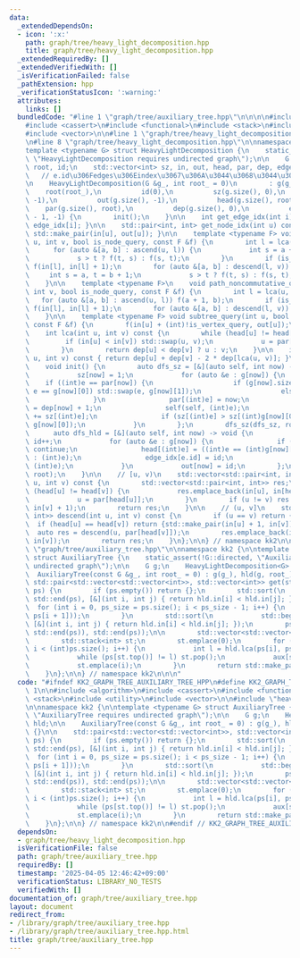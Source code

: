 ```yaml
---
data:
  _extendedDependsOn:
  - icon: ':x:'
    path: graph/tree/heavy_light_decomposition.hpp
    title: graph/tree/heavy_light_decomposition.hpp
  _extendedRequiredBy: []
  _extendedVerifiedWith: []
  _isVerificationFailed: false
  _pathExtension: hpp
  _verificationStatusIcon: ':warning:'
  attributes:
    links: []
  bundledCode: "#line 1 \"graph/tree/auxiliary_tree.hpp\"\n\n\n\n#include <algorithm>\n\
    #include <cassert>\n#include <functional>\n#include <stack>\n#include <utility>\n\
    #include <vector>\n\n#line 1 \"graph/tree/heavy_light_decomposition.hpp\"\n\n\n\
    \n#line 8 \"graph/tree/heavy_light_decomposition.hpp\"\n\nnamespace kk2 {\n\n\
    template <typename G> struct HeavyLightDecomposition {\n    static_assert(!G::directed,\
    \ \"HeavyLightDecomposition requires undirected graph\");\n\n    G &g;\n    int\
    \ root, id;\n    std::vector<int> sz, in, out, head, par, dep, edge_idx;\n\n \
    \   // e.id\u306Fedges\u306Eindex\u3067\u306A\u3044\u3068\u3044\u3051\u306A\u3044\
    \n    HeavyLightDecomposition(G &g_, int root_ = 0)\n        : g(g_),\n      \
    \    root(root_),\n          id(0),\n          sz(g.size(), 0),\n          in(g.size(),\
    \ -1),\n          out(g.size(), -1),\n          head(g.size(), root),\n      \
    \    par(g.size(), root),\n          dep(g.size(), 0),\n          edge_idx(g.size()\
    \ - 1, -1) {\n        init();\n    }\n\n    int get_edge_idx(int i) const { return\
    \ edge_idx[i]; }\n\n    std::pair<int, int> get_node_idx(int u) const { return\
    \ std::make_pair(in[u], out[u]); }\n\n    template <typename F> void path_query(int\
    \ u, int v, bool is_node_query, const F &f) {\n        int l = lca(u, v);\n  \
    \      for (auto &[a, b] : ascend(u, l)) {\n            int s = a + 1, t = b;\n\
    \            s > t ? f(t, s) : f(s, t);\n        }\n        if (is_node_query)\
    \ f(in[l], in[l] + 1);\n        for (auto &[a, b] : descend(l, v)) {\n       \
    \     int s = a, t = b + 1;\n            s > t ? f(t, s) : f(s, t);\n        }\n\
    \    }\n\n    template <typename F>\n    void path_noncommutative_query(int u,\
    \ int v, bool is_node_query, const F &f) {\n        int l = lca(u, v);\n     \
    \   for (auto &[a, b] : ascend(u, l)) f(a + 1, b);\n        if (is_node_query)\
    \ f(in[l], in[l] + 1);\n        for (auto &[a, b] : descend(l, v)) f(a, b + 1);\n\
    \    }\n\n    template <typename F> void subtree_query(int u, bool is_vertex_query,\
    \ const F &f) {\n        f(in[u] + (int)!is_vertex_query, out[u]);\n    }\n\n\
    \    int lca(int u, int v) const {\n        while (head[u] != head[v]) {\n   \
    \         if (in[u] < in[v]) std::swap(u, v);\n            u = par[head[u]];\n\
    \        }\n        return dep[u] < dep[v] ? u : v;\n    }\n\n    int dist(int\
    \ u, int v) const { return dep[u] + dep[v] - 2 * dep[lca(u, v)]; }\n\n  private:\n\
    \    void init() {\n        auto dfs_sz = [&](auto self, int now) -> void {\n\
    \            sz[now] = 1;\n            for (auto &e : g[now]) {\n            \
    \    if ((int)e == par[now]) {\n                    if (g[now].size() >= 2 and\
    \ e == g[now][0]) std::swap(e, g[now][1]);\n                    else continue;\n\
    \                }\n                par[(int)e] = now;\n                dep[(int)e]\
    \ = dep[now] + 1;\n                self(self, (int)e);\n                sz[now]\
    \ += sz[(int)e];\n                if (sz[(int)e] > sz[(int)g[now][0]]) std::swap(e,\
    \ g[now][0]);\n            }\n        };\n        dfs_sz(dfs_sz, root);\n\n  \
    \      auto dfs_hld = [&](auto self, int now) -> void {\n            in[now] =\
    \ id++;\n            for (auto &e : g[now]) {\n                if ((int)e == par[now])\
    \ continue;\n                head[(int)e] = ((int)e == (int)g[now][0] ? head[now]\
    \ : (int)e);\n                edge_idx[e.id] = id;\n                self(self,\
    \ (int)e);\n            }\n            out[now] = id;\n        };\n        dfs_hld(dfs_hld,\
    \ root);\n    }\n\n    // [u, v)\n    std::vector<std::pair<int, int>> ascend(int\
    \ u, int v) const {\n        std::vector<std::pair<int, int>> res;\n        while\
    \ (head[u] != head[v]) {\n            res.emplace_back(in[u], in[head[u]]);\n\
    \            u = par[head[u]];\n        }\n        if (u != v) res.emplace_back(in[u],\
    \ in[v] + 1);\n        return res;\n    }\n\n    // (u, v]\n    std::vector<std::pair<int,\
    \ int>> descend(int u, int v) const {\n        if (u == v) return {};\n      \
    \  if (head[u] == head[v]) return {std::make_pair(in[u] + 1, in[v])};\n      \
    \  auto res = descend(u, par[head[v]]);\n        res.emplace_back(in[head[v]],\
    \ in[v]);\n        return res;\n    }\n};\n\n} // namespace kk2\n\n\n#line 12\
    \ \"graph/tree/auxiliary_tree.hpp\"\n\nnamespace kk2 {\n\ntemplate <typename G>\
    \ struct AuxiliaryTree {\n    static_assert(!G::directed, \"AuxiliaryTree requires\
    \ undirected graph\");\n\n    G g;\n    HeavyLightDecomposition<G> hld;\n\n  \
    \  AuxiliaryTree(const G &g_, int root_ = 0) : g(g_), hld(g, root_) {}\n\n   \
    \ std::pair<std::vector<std::vector<int>>, std::vector<int>> get(std::vector<int>\
    \ ps) {\n        if (ps.empty()) return {};\n        std::sort(\n            std::begin(ps),\
    \ std::end(ps), [&](int i, int j) { return hld.in[i] < hld.in[j]; });\n      \
    \  for (int i = 0, ps_size = ps.size(); i < ps_size - 1; i++) {\n            ps.push_back(hld.lca(ps[i],\
    \ ps[i + 1]));\n        }\n        std::sort(\n            std::begin(ps), std::end(ps),\
    \ [&](int i, int j) { return hld.in[i] < hld.in[j]; });\n        ps.erase(std::unique(std::begin(ps),\
    \ std::end(ps)), std::end(ps));\n\n        std::vector<std::vector<int>> aux(ps.size());\n\
    \        std::stack<int> st;\n        st.emplace(0);\n        for (int i = 1;\
    \ i < (int)ps.size(); i++) {\n            int l = hld.lca(ps[i], ps[st.top()]);\n\
    \            while (ps[st.top()] != l) st.pop();\n            aux[st.top()].emplace_back(i);\n\
    \            st.emplace(i);\n        }\n        return std::make_pair(aux, ps);\n\
    \    }\n};\n\n} // namespace kk2\n\n\n"
  code: "#ifndef KK2_GRAPH_TREE_AUXILIARY_TREE_HPP\n#define KK2_GRAPH_TREE_AUXILIARY_TREE_HPP\
    \ 1\n\n#include <algorithm>\n#include <cassert>\n#include <functional>\n#include\
    \ <stack>\n#include <utility>\n#include <vector>\n\n#include \"heavy_light_decomposition.hpp\"\
    \n\nnamespace kk2 {\n\ntemplate <typename G> struct AuxiliaryTree {\n    static_assert(!G::directed,\
    \ \"AuxiliaryTree requires undirected graph\");\n\n    G g;\n    HeavyLightDecomposition<G>\
    \ hld;\n\n    AuxiliaryTree(const G &g_, int root_ = 0) : g(g_), hld(g, root_)\
    \ {}\n\n    std::pair<std::vector<std::vector<int>>, std::vector<int>> get(std::vector<int>\
    \ ps) {\n        if (ps.empty()) return {};\n        std::sort(\n            std::begin(ps),\
    \ std::end(ps), [&](int i, int j) { return hld.in[i] < hld.in[j]; });\n      \
    \  for (int i = 0, ps_size = ps.size(); i < ps_size - 1; i++) {\n            ps.push_back(hld.lca(ps[i],\
    \ ps[i + 1]));\n        }\n        std::sort(\n            std::begin(ps), std::end(ps),\
    \ [&](int i, int j) { return hld.in[i] < hld.in[j]; });\n        ps.erase(std::unique(std::begin(ps),\
    \ std::end(ps)), std::end(ps));\n\n        std::vector<std::vector<int>> aux(ps.size());\n\
    \        std::stack<int> st;\n        st.emplace(0);\n        for (int i = 1;\
    \ i < (int)ps.size(); i++) {\n            int l = hld.lca(ps[i], ps[st.top()]);\n\
    \            while (ps[st.top()] != l) st.pop();\n            aux[st.top()].emplace_back(i);\n\
    \            st.emplace(i);\n        }\n        return std::make_pair(aux, ps);\n\
    \    }\n};\n\n} // namespace kk2\n\n#endif // KK2_GRAPH_TREE_AUXILIARY_TREE_HPP\n"
  dependsOn:
  - graph/tree/heavy_light_decomposition.hpp
  isVerificationFile: false
  path: graph/tree/auxiliary_tree.hpp
  requiredBy: []
  timestamp: '2025-04-05 12:46:42+09:00'
  verificationStatus: LIBRARY_NO_TESTS
  verifiedWith: []
documentation_of: graph/tree/auxiliary_tree.hpp
layout: document
redirect_from:
- /library/graph/tree/auxiliary_tree.hpp
- /library/graph/tree/auxiliary_tree.hpp.html
title: graph/tree/auxiliary_tree.hpp
---
```

